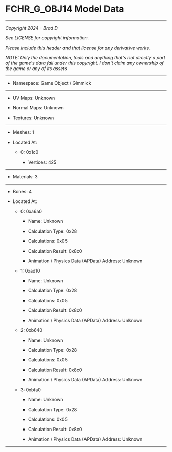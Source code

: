 # FCHR_G_OBJ14 Model Data

---

*Copyright 2024 - Brad D*

*See LICENSE for copyright information.*

*Please include this header and that license for any derivative works.*

*NOTE: Only the documentation, tools and anything that's not directly a part of the game's data fall under this copyright. I don't claim any ownership of the game or any of its assets*

---

* Namespace: Game Object / Gimmick

---

* UV Maps: Unknown

* Normal Maps: Unknown

* Textures: Unknown

---

* Meshes: 1

* Located At:

  * 0: 0x1c0

    * Vertices: 425

---

* Materials: 3

---

* Bones: 4

* Located At:

  * 0: 0xa6a0

    * Name: Unknown

    * Calculation Type: 0x28

    * Calculations: 0x05

    * Calculation Result: 0x8c0

    * Animation / Physics Data (APData) Address: Unknown

  * 1: 0xad10

    * Name: Unknown

    * Calculation Type: 0x28

    * Calculations: 0x05

    * Calculation Result: 0x8c0

    * Animation / Physics Data (APData) Address: Unknown

  * 2: 0xb640

    * Name: Unknown

    * Calculation Type: 0x28

    * Calculations: 0x05

    * Calculation Result: 0x8c0

    * Animation / Physics Data (APData) Address: Unknown

  * 3: 0xbfa0

    * Name: Unknown

    * Calculation Type: 0x28

    * Calculations: 0x05

    * Calculation Result: 0x8c0

    * Animation / Physics Data (APData) Address: Unknown

---

